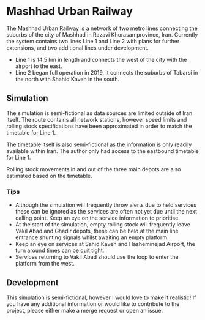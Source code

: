 # Mashhad Urban Railway

The Mashhad Urban Railway is a network of two metro lines connecting the suburbs of the city of Mashhad in Razavi Khorasan province, Iran. Currently the system contains two lines Line 1 and Line 2 with plans for further extensions, and two additional lines under development.

* Line 1 is 14.5 km in length and connects the west of the city with the airport to the east.
* Line 2 began full operation in 2019, it connects the suburbs of Tabarsi in the north with Shahid Kaveh in the south.

## Simulation

The simulation is semi-fictional as data sources are limited outside of Iran itself. The route contains all network stations, however speed limits and rolling stock specifications have been approximated in order to match the timetable for Line 1.

The timetable itself is also semi-fictional as the information is only readily available within Iran. The author only had access to the eastbound timetable for Line 1.

Rolling stock movements in and out of the three main depots are also estimated based on the timetable.

### Tips

* Although the simulation will frequently throw alerts due to held services these can be ignored as the services are often not yet due until the next calling point. Keep an eye on the service information to prioritise.
* At the start of the simulation, empty rolling stock will frequently leave Vakil Abad and Ghadir depots, these can be held at the main line entrance shunting signals whilst awaiting an empty platform.
* Keep an eye on services at Sahid Kaveh and Hasheminejad Airport, the turn around times can be quit tight.
* Services returning to Vakil Abad should use the loop to enter the platform from the west.

## Development

This simulation is semi-fictional, however I would love to make it realistic! If you have any additional information or would like to contribute to the project, please either make a merge request or open an issue.
